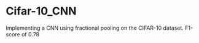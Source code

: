 # Cifar-10_CNN
Implementing a CNN using fractional pooling on the CIFAR-10 dataset. F1-score of 0.78
